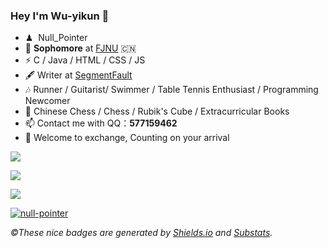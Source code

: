 ### Hey I'm Wu-yikun 👋

- ♟ &nbsp;Null_Pointer
- 🍻 **Sophomore** at [FJNU](http://www.fjnu.edu.cn/) 🇨🇳
- ⚡ C / Java / HTML / CSS / JS
- 🖋  Writer at [SegmentFault](https://segmentfault.com/)
- 🎶  Runner / Guitarist/ Swimmer / Table Tennis Enthusiast / Programming Newcomer
- 💖  Chinese Chess / Chess / Rubik's Cube / Extracurricular Books
- 📫 Contact me with QQ：**577159462**
- 💬 Welcome to exchange, Counting on your arrival

<img align="center" src="https://github-readme-stats.vercel.app/api?username=Wu-yikun&show_icons=true&include_all_commits=true&theme=material-palenight" />

<a href="https://github.com/Wu-yikun/wu-yikun.github.io"><img src="https://github-readme-stats.anuraghazra1.vercel.app/api/pin/?username=Wu-yikun&repo=wu-yikun.github.io&theme=material-palenight" /></a>

<img align="center" src="https://github-readme-stats.anuraghazra1.vercel.app/api/top-langs/?username=Wu-yikun&layout=compact&theme=material-palenight" />

[![null-pointer](https://img.shields.io/badge/GitHub-@Wu_Yikun-red?&logo=github&style=plastic)](https://github.com/Wu-yikun)

*&copy;These nice badges are generated by <a href="https://shields.io/">Shields.io</a> and <a href="https://github.com/spencerwooo/Substats">Substats</a>.*

